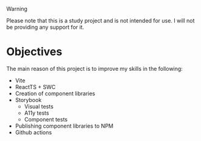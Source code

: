 > [!WARNING]
> Please note that this is a study project and is not intended for use. I will not be providing any support for it.

# Objectives

The main reason of this project is to improve my skills in the following:

- Vite
- ReactTS + SWC
- Creation of component libraries
- Storybook
  - Visual tests
  - A11y tests
  - Component tests
- Publishing component libraries to NPM
- Github actions
